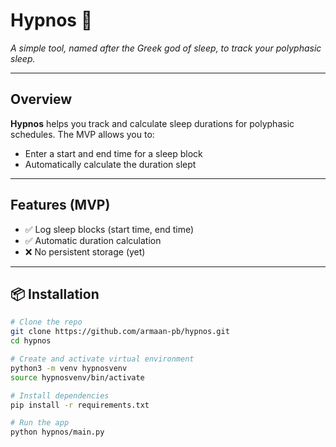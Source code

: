 # Hypnos 🌙

*A simple tool, named after the Greek god of sleep, to track your polyphasic sleep.*

---

## Overview

**Hypnos** helps you track and calculate sleep durations for polyphasic schedules. The MVP allows you to:

- Enter a start and end time for a sleep block
- Automatically calculate the duration slept

---

## Features (MVP)

- ✅ Log sleep blocks (start time, end time)
- ✅ Automatic duration calculation
- ❌ No persistent storage (yet)

---

## 📦 Installation

```bash
# Clone the repo
git clone https://github.com/armaan-pb/hypnos.git
cd hypnos

# Create and activate virtual environment
python3 -m venv hypnosvenv
source hypnosvenv/bin/activate

# Install dependencies
pip install -r requirements.txt

# Run the app
python hypnos/main.py
```
